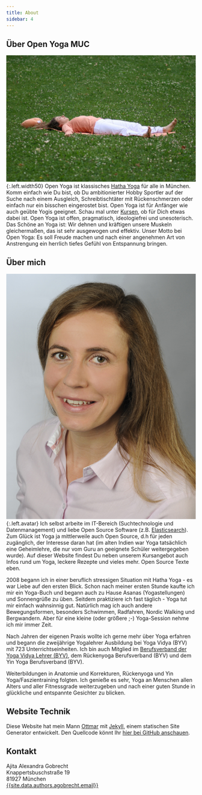 ```yaml
---
title: About
sidebar: 4
---
```


## Über Open Yoga MUC

![Shavasana](/assets/images/shavasana.jpg){:.left.width50} Open Yoga ist klassisches [Hatha Yoga][0] für alle in München. Komm einfach wie Du bist, ob Du ambitionierter Hobby Sportler auf der Suche nach einem Ausgleich, Schreibtischtäter mit Rückenschmerzen oder einfach nur ein bisschen eingerostet bist. Open Yoga ist für Anfänger wie auch geübte Yogis geeignet. Schau mal unter [Kursen][1], ob für Dich etwas dabei ist. Open Yoga ist offen, pragmatisch, ideologiefrei und unesoterisch. Das Schöne an Yoga ist: Wir dehnen und kräftigen unsere Muskeln  gleichermaßen, das ist sehr ausgewogen und effektiv. Unser Motto bei Open Yoga: Es soll Freude machen und nach einer angenehmen Art von Anstrengung ein herrlich tiefes Gefühl von Entspannung bringen.


## Über mich

![Portraitfoto Ajita Alexandra Gobrecht](/assets/avatar-portrait.jpg "Ajita Alexandra Gobrecht"){:.left.avatar} Ich selbst arbeite im IT-Bereich (Suchtechnologie und Datenmanagement) und liebe Open Source Software (z.B. [Elasticsearch][2]). Zum Glück ist Yoga ja mittlerweile auch Open Source, d.h für jeden zugänglich, der Interesse daran hat (im alten Indien  war Yoga tatsächlich eine Geheimlehre, die nur vom Guru an geeignete Schüler weitergegeben wurde). Auf dieser Website findest Du neben unserem Kursangebot auch Infos rund um Yoga, leckere Rezepte und vieles mehr. Open Source Texte eben.

2008 begann ich in einer beruflich stressigen Situation mit Hatha Yoga - es war Liebe auf den ersten Blick. Schon nach meiner ersten Stunde kaufte ich mir ein Yoga-Buch und begann auch zu Hause Asanas (Yogastellungen) und Sonnengrüße zu üben. Seitdem praktiziere ich fast täglich - Yoga tut mir einfach wahnsinnig gut. Natürlich mag ich auch andere Bewegungsformen, besonders Schwimmen, Radfahren, Nordic Walking und Bergwandern. Aber für eine kleine (oder größere ;-) Yoga-Session nehme ich mir immer Zeit.

Nach Jahren der eigenen Praxis wollte ich gerne mehr über Yoga erfahren und begann die zweijährige Yogalehrer Ausbildung bei Yoga Vidya (BYV) mit 723 Unterrichtseinheiten. Ich bin auch Mitglied im [Berufsverband der Yoga Vidya Lehrer (BYV)][5], dem     Rückenyoga Berufsverband (BYV) und dem Yin Yoga Berufsverband (BYV).

Weiterbildungen in Anatomie und Korrekturen, Rückenyoga und Yin Yoga/Faszientraining folgten. Ich genieße es sehr, Yoga an Menschen allen Alters und aller Fitnessgrade weiterzugeben und nach einer guten Stunde in glückliche und entspannte Gesichter zu blicken.


## Website Technik

Diese Website hat mein Mann [Ottmar][6] mit [Jekyll][7], einem statischen Site Generator entwickelt. Den Quellcode könnt Ihr [hier bei GitHub anschauen][8].


## Kontakt

Ajita Alexandra Gobrecht  
Knappertsbuschstraße 19  
81927 München    
[{{site.data.authors.agobrecht.email}}][9]

[0]: /posts/2017-09-17-was-ist-yoga
[1]: /kurse
[2]: https://www.elastic.co/de/products/elasticsearch
[5]: https://www.yoga-vidya.de/netzwerk/berufsverbaende/byv/byv-infos/
[6]: https://ogobrecht.github.io
[7]: https://jekyllrb.com
[8]: https://github.com/openyoga/openyoga.github.io
[9]: mailto:{{site.data.authors.agobrecht.email}}
